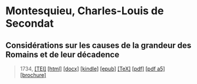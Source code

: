 # Montesquieu, Charles-Louis de Secondat
## Considérations sur les causes de la grandeur des Romains et de leur décadence

> 1734,  <a title="Source XML/TEI" class="mime48 tei" href="https://hurlus.github.io/tei/montesquieu1734_rome.xml">[TEI]</a>  <a title="HTML une page" class="mime48 html" href="https://hurlus.github.io/montesquieu1734_rome/montesquieu1734_rome.html">[html]</a>  <a title="Bureautique (LibreOffice, MS.Word)" class="mime48 docx" href="https://hurlus.github.io/montesquieu1734_rome/montesquieu1734_rome.docx">[docx]</a>  <a title="Amazon.kindle" class="mime48 mobi" href="https://hurlus.github.io/montesquieu1734_rome/montesquieu1734_rome.mobi">[kindle]</a>  <a title="EPUB, pour liseuses et téléphones" class="mime48 epub" href="https://hurlus.github.io/montesquieu1734_rome/montesquieu1734_rome.epub">[epub]</a>  <a title="LaTeX" class="mime48 tex" href="https://hurlus.github.io/montesquieu1734_rome/montesquieu1734_rome.tex">[TeX]</a>  <a title="PDF à imprimer, A4 2 colonnes" class="mime48 pdf" href="https://hurlus.github.io/montesquieu1734_rome/montesquieu1734_rome.pdf">[pdf]</a>  <a title="PDF à lire, A5 une colonne" class="mime48 a5" href="https://hurlus.github.io/montesquieu1734_rome/montesquieu1734_rome_a5.pdf">[pdf a5]</a>  <a title="Brochure à agrafer, pdf imposé pour imprimante recto/verso" class="mime48 brochure" href="https://hurlus.github.io/montesquieu1734_rome/montesquieu1734_rome_brochure.pdf">[brochure]</a> 
